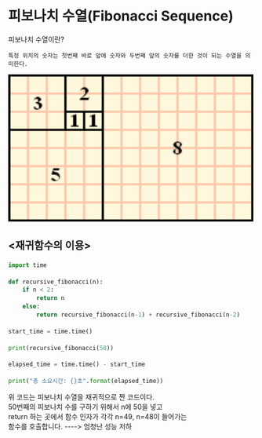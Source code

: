 # 피보나치 수열(Fibonacci Sequence)

피보나치 수열이란?<br>

```
특정 위치의 숫자는 첫번째 바로 앞에 숫자와 두번째 앞의 숫자를 더한 것이 되는 수열을 의미한다.
```

<img src = "fibo.png" width="500" height="300">

## <재귀함수의 이용>

```python
import time

def recursive_fibonacci(n):
    if n < 2:
        return n
    else:
        return recursive_fibonacci(n-1) + recursive_fibonacci(n-2)

start_time = time.time()

print(recursive_fibonacci(50))

elapsed_time = time.time() - start_time

print("총 소요시간: {}초".format(elapsed_time))

```

위 코드는 피보나치 수열을 재귀적으로 짠 코드이다.<br>
50번째의 피보나치 수를 구하기 위해서 n에 50을 넣고 <br>
return 하는 곳에서 함수 인자가 각각 n=49, n=48이 들어가는<br>
함수를 호출합니다. ----> 엄청난 성능 저하

